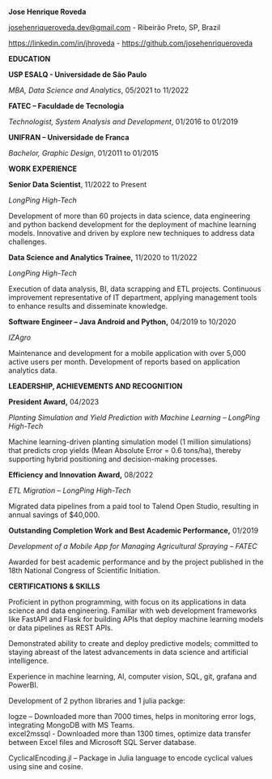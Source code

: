 **Jose Henrique Roveda**

[josehenriqueroveda.dev@gmail.com](mailto:josehenriqueroveda.dev@gmail.com) - Ribeirão Preto, SP, Brazil

<https://linkedin.com/in/jhroveda> - <https://github.com/josehenriqueroveda>

**EDUCATION**

**USP ESALQ - Universidade de São Paulo**

_MBA, Data Science and Analytics_, 05/2021 to 11/2022

**FATEC – Faculdade de Tecnologia**

_Technologist, System Analysis and Development_, 01/2016 to 01/2019

**UNIFRAN – Universidade de Franca**

_Bachelor, Graphic Design_, 01/2011 to 01/2015

**WORK EXPERIENCE**

**Senior Data Scientist**, 11/2022 to Present

_LongPing High-Tech_

Development of more than 60 projects in data science, data engineering and python backend development for the deployment of machine learning models. Innovative and driven by explore new techniques to address data challenges.

**Data Science and Analytics Trainee,** 11/2020 to 11/2022

_LongPing High-Tech_

Execution of data analysis, BI, data scrapping and ETL projects. Continuous improvement representative of IT department, applying management tools to enhance results and disseminate knowledge.

**Software Engineer – Java Android and Python,** 04/2019 to 10/2020

_IZAgro_

Maintenance and development for a mobile application with over 5,000 active users per month. Development of reports based on application analytics data.

**LEADERSHIP, ACHIEVEMENTS AND RECOGNITION**

**President Award,** 04/2023

_Planting Simulation and Yield Prediction with Machine Learning – LongPing High-Tech_

Machine learning-driven planting simulation model (1 million simulations) that predicts crop yields (Mean Absolute Error = 0.6 tons/ha), thereby supporting hybrid positioning and decision-making processes.  

**Efficiency and Innovation Award,** 08/2022

_ETL Migration – LongPing High-Tech_

Migrated data pipelines from a paid tool to Talend Open Studio, resulting in annual savings of $40,000.  

**Outstanding Completion Work and Best Academic Performance,** 01/2019

_Development of a Mobile App for Managing Agricultural Spraying – FATEC_

Awarded for best academic performance and by the project published in the 18th National Congress of Scientific Initiation.

**CERTIFICATIONS & SKILLS**

Proficient in python programming, with focus on its applications in data science and data engineering. Familiar with web development frameworks like FastAPI and Flask for building APIs that deploy machine learning models or data pipelines as REST APIs.

Demonstrated ability to create and deploy predictive models; committed to staying abreast of the latest advancements in data science and artificial intelligence.

Experience in machine learning, AI, computer vision, SQL, git, grafana and PowerBI.

Development of 2 python libraries and 1 julia packge:

logze – Downloaded more than 7000 times, helps in monitoring error logs, integrating MongoDB with MS Teams.  
excel2mssql - Downloaded more than 1300 times, optimize data transfer between Excel files and Microsoft SQL Server database.

CyclicalEncoding.jl – Package in Julia language to encode cyclical values using sine and cosine.